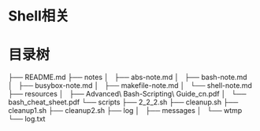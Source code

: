 Shell相关
=====

# 目录树
├── README.md
├── notes
│   ├── abs-note.md
│   ├── bash-note.md
│   ├── busybox-note.md
│   ├── makefile-note.md
│   └── shell-note.md
├── resources
│   ├── Advanced\ Bash-Scripting\ Guide_cn.pdf
│   └── bash_cheat_sheet.pdf
└── scripts
    ├── 2_2_2.sh
    ├── cleanup.sh
    ├── cleanup1.sh
    ├── cleanup2.sh
    ├── log
    │   ├── messages
    │   └── wtmp
    └── log.txt